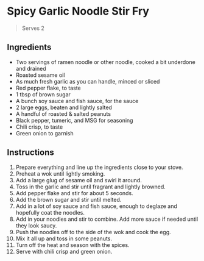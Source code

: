 # Spicy Garlic Noodle Stir Fry

> Serves 2

## Ingredients

* Two servings of ramen noodle or other noodle, cooked a bit underdone and drained
* Roasted sesame oil
* As much fresh garlic as you can handle, minced or sliced
* Red pepper flake, to taste
* 1 tbsp of brown sugar
* A bunch soy sauce and fish sauce, for the sauce
* 2 large eggs, beaten and lightly salted
* A handful of roasted & salted peanuts
* Black pepper, tumeric, and MSG for seasoning
* Chili crisp, to taste
* Green onion to garnish

## Instructions

1. Prepare everything and line up the ingredients close to your stove.
1. Preheat a wok until lightly smoking.
1. Add a large glug of sesame oil and swirl it around.
1. Toss in the garlic and stir until fragrant and lightly browned.
1. Add pepper flake and stir for about 5 seconds.
1. Add the brown sugar and stir until melted.
1. Add in a lot of soy sauce and fish sauce, enough to deglaze and hopefully coat the noodles.
1. Add in your noodles and stir to combine. Add more sauce if needed until they look saucy.
1. Push the noodles off to the side of the wok and cook the egg.
1. Mix it all up and toss in some peanuts.
1. Turn off the heat and season with the spices.
1. Serve with chili crisp and green onion.
